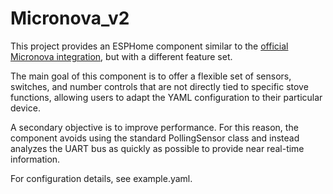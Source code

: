 # Micronova_v2

This project provides an ESPHome component similar to the [official Micronova integration](https://github.com/brazoayeye/esphome/tree/dev/esphome/components/micronova), but with a different feature set.

The main goal of this component is to offer a flexible set of sensors, switches, and number controls that are not directly tied to specific stove functions, allowing users to adapt the YAML configuration to their particular device.

A secondary objective is to improve performance. For this reason, the component avoids using the standard PollingSensor class and instead analyzes the UART bus as quickly as possible to provide near real-time information.

For configuration details, see example.yaml.